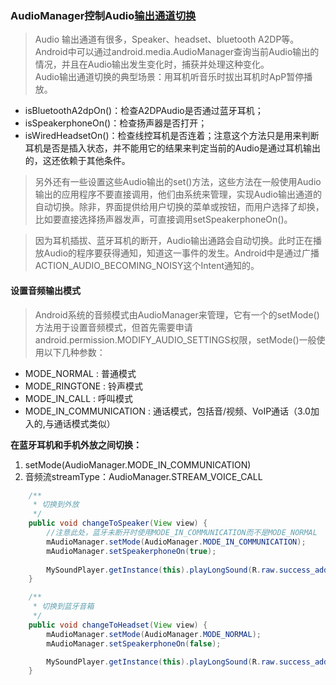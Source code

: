 ### AudioManager控制Audio[输出通道切换](https://www.cnblogs.com/Free-Thinker/p/4562548.html)
> Audio 输出通道有很多，Speaker、headset、bluetooth A2DP等。Android中可以通过android.media.AudioManager查询当前Audio输出的情况，并且在Audio输出发生变化时，捕获并处理这种变化。  
Audio输出通道切换的典型场景：用耳机听音乐时拔出耳机时ApP暂停播放。

- isBluetoothA2dpOn()：检查A2DPAudio是否通过蓝牙耳机；
- isSpeakerphoneOn()：检查扬声器是否打开；
- isWiredHeadsetOn()：检查线控耳机是否连着；注意这个方法只是用来判断耳机是否是插入状态，并不能用它的结果来判定当前的Audio是通过耳机输出的，这还依赖于其他条件。

> 另外还有一些设置这些Audio输出的set()方法，这些方法在一般使用Audio输出的应用程序不要直接调用，他们由系统来管理，实现Audio输出通道的自动切换。除非，界面提供给用户切换的菜单或按钮，而用户选择了却换，比如要直接选择扬声器发声，可直接调用setSpeakerphoneOn()。

> 因为耳机插拔、蓝牙耳机的断开，Audio输出通路会自动切换。此时正在播放Audio的程序要获得通知，知道这一事件的发生。Android中是通过广播ACTION_AUDIO_BECOMING_NOISY这个Intent通知的。

#### 设置音频输出模式
> Android系统的音频模式由AudioManager来管理，它有一个的setMode()方法用于设置音频模式，但首先需要申请android.permission.MODIFY_AUDIO_SETTINGS权限，setMode()一般使用以下几种参数：
- MODE_NORMAL : 普通模式
- MODE_RINGTONE : 铃声模式
- MODE_IN_CALL : 呼叫模式
- MODE_IN_COMMUNICATION : 通话模式，包括音/视频、VoIP通话（3.0加入的,与通话模式类似）

**在蓝牙耳机和手机外放之间切换：**
1. setMode(AudioManager.MODE_IN_COMMUNICATION)
2. 音频流streamType：AudioManager.STREAM_VOICE_CALL
```java
	/**
	 * 切换到外放
	 */
	public void changeToSpeaker(View view) {
		//注意此处，蓝牙未断开时使用MODE_IN_COMMUNICATION而不是MODE_NORMAL
		mAudioManager.setMode(AudioManager.MODE_IN_COMMUNICATION);
		mAudioManager.setSpeakerphoneOn(true);
		
		MySoundPlayer.getInstance(this).playLongSound(R.raw.success_add, false, AudioManager.STREAM_VOICE_CALL);
	}

	/**
	 * 切换到蓝牙音箱
	 */
	public void changeToHeadset(View view) {
		mAudioManager.setMode(AudioManager.MODE_NORMAL);
		mAudioManager.setSpeakerphoneOn(false);

		MySoundPlayer.getInstance(this).playLongSound(R.raw.success_add, false, AudioManager.STREAM_VOICE_CALL);
	}

```